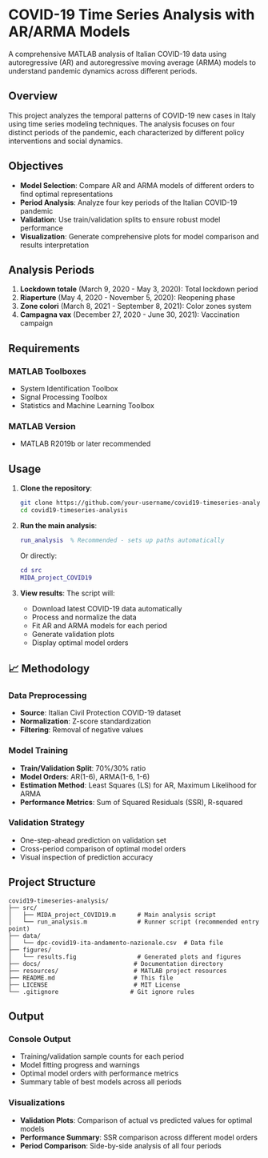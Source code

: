 # COVID-19 Time Series Analysis with AR/ARMA Models

A comprehensive MATLAB analysis of Italian COVID-19 data using autoregressive (AR) and autoregressive moving average (ARMA) models to understand pandemic dynamics across different periods.

##  Overview

This project analyzes the temporal patterns of COVID-19 new cases in Italy using time series modeling techniques. The analysis focuses on four distinct periods of the pandemic, each characterized by different policy interventions and social dynamics.

##  Objectives

- **Model Selection**: Compare AR and ARMA models of different orders to find optimal representations
- **Period Analysis**: Analyze four key periods of the Italian COVID-19 pandemic
- **Validation**: Use train/validation splits to ensure robust model performance
- **Visualization**: Generate comprehensive plots for model comparison and results interpretation

##  Analysis Periods

1. **Lockdown totale** (March 9, 2020 - May 3, 2020): Total lockdown period
2. **Riaperture** (May 4, 2020 - November 5, 2020): Reopening phase
3. **Zone colori** (March 8, 2021 - September 8, 2021): Color zones system
4. **Campagna vax** (December 27, 2020 - June 30, 2021): Vaccination campaign

##  Requirements

### MATLAB Toolboxes
- System Identification Toolbox
- Signal Processing Toolbox
- Statistics and Machine Learning Toolbox

### MATLAB Version
- MATLAB R2019b or later recommended

##  Usage

1. **Clone the repository**:
   ```bash
   git clone https://github.com/your-username/covid19-timeseries-analysis.git
   cd covid19-timeseries-analysis
   ```

2. **Run the main analysis**:
   ```matlab
   run_analysis  % Recommended - sets up paths automatically
   ```

   Or directly:
   ```matlab
   cd src
   MIDA_project_COVID19
   ```

3. **View results**: The script will:
   - Download latest COVID-19 data automatically
   - Process and normalize the data
   - Fit AR and ARMA models for each period
   - Generate validation plots
   - Display optimal model orders

## 📈 Methodology

### Data Preprocessing
- **Source**: Italian Civil Protection COVID-19 dataset
- **Normalization**: Z-score standardization
- **Filtering**: Removal of negative values

### Model Training
- **Train/Validation Split**: 70%/30% ratio
- **Model Orders**: AR(1-6), ARMA(1-6, 1-6)
- **Estimation Method**: Least Squares (LS) for AR, Maximum Likelihood for ARMA
- **Performance Metrics**: Sum of Squared Residuals (SSR), R-squared

### Validation Strategy
- One-step-ahead prediction on validation set
- Cross-period comparison of optimal model orders
- Visual inspection of prediction accuracy

##  Project Structure

```
covid19-timeseries-analysis/
├── src/
│   ├── MIDA_project_COVID19.m      # Main analysis script
│   └── run_analysis.m              # Runner script (recommended entry point)
├── data/
│   └── dpc-covid19-ita-andamento-nazionale.csv  # Data file
├── figures/
│   └── results.fig                 # Generated plots and figures
├── docs/                          # Documentation directory
├── resources/                     # MATLAB project resources
├── README.md                      # This file
├── LICENSE                        # MIT License
└── .gitignore                    # Git ignore rules
```

## Output

### Console Output
- Training/validation sample counts for each period
- Model fitting progress and warnings
- Optimal model orders with performance metrics
- Summary table of best models across all periods

### Visualizations
- **Validation Plots**: Comparison of actual vs predicted values for optimal models
- **Performance Summary**: SSR comparison across different model orders
- **Period Comparison**: Side-by-side analysis of all four periods
